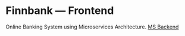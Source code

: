 # Finnbank — Frontend

Online Banking System using Microservices Architecture. <a href="https://github.com/23000003/Finnbank-microservices">MS Backend</a>
